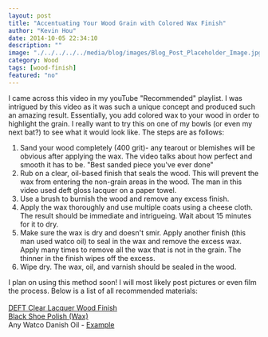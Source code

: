 ```yaml
---
layout: post
title: "Accentuating Your Wood Grain with Colored Wax Finish"
author: "Kevin Hou"
date: 2014-10-05 22:34:10
description: ""
image: "./../../../../media/blog/images/Blog_Post_Placeholder_Image.jpg"
category: Wood
tags: [wood-finish]
featured: "no"
---
```


I came across this video in my youTube "Recommended" playlist. I was intrigued by this video as it was such a unique concept and produced such an amazing result. Essentially, you add colored wax to your wood in order to highlight the grain. I really want to try this on one of my bowls (or even my next bat?) to see what it would look like. The steps are as follows:

<ol>
  <li>Sand your wood completely (400 grit)- any tearout or blemishes will be obvious after applying the wax. The video talks about how perfect and smooth it has to be. "Best sanded piece you've ever done"</li>
  <li>Rub on a clear, oil-based finish that seals the wood. This will prevent the wax from entering the non-grain areas in the wood. The man in this video used deft gloss lacquer on a paper towel.</li>
  <li>Use a brush to burnish the wood and remove any excess finish.</li>
  <li>Apply the wax thoroughly and use multiple coats using a cheese cloth. The result should be immediate and intrigueing. Wait about 15 minutes for it to dry.</li>
  <li>Make sure the wax is dry and doesn't smir. Apply another finish (this man used watco oil) to seal in the wax and remove the excess wax. Apply many times to remove all the wax that is not in the grain. The thinner in the finish wipes off the excess.</li>
  <li>Wipe dry. The wax, oil, and varnish should be sealed in the wood.</li>
</ol>
 
I plan on using this method soon! I will most likely post pictures or even film the process. Below is a list of all recommended materials:
<br />
<br />
<a href="http://www.lifeandhome.com/lacquer-clear-wood-finish-13oz.html?gclid=CjwKEAjw2MOhBRCq-Nr87_j-lDASJAAl4FNhS7BpFsTXI3M0tOdxC9aixJXg6N5FAOMMJMyd51o1XxoCFTnw_wcB">DEFT Clear Lacquer Wood Finish</a>
<br />
<a href="http://www.shop.com/Kiwi+2+1+2+Oz+Black+Shoe+Polish-766430450-p+.xhtml?sourceid=298&gclid=CjwKEAjw2MOhBRCq-Nr87_j-lDASJAAl4FNheluAO4WQi30TP9ANJ2EB6DRyi5NiBSzKP9mkuHEtLBoCNo7w_wcB">Black Shoe Polish (Wax)</a>
<br />
Any Watco Danish Oil - <a href="http://www.woodcraft.com/Product/146447/Watco-Danish-Oil-Red-Mahogany-Pint.aspx">Example</a>